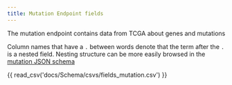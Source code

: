 ```yaml
---
title: Mutation Endpoint fields
---
```


The mutation endpoint contains data from TCGA about genes and mutations

Column names that have a `.` between words denote that the term after the `.` is a nested field. Nesting structure can be more easily browsed in the [mutation JSON schema](./schema_mutation.md)

{{ read_csv('docs/Schema/csvs/fields_mutation.csv') }}
